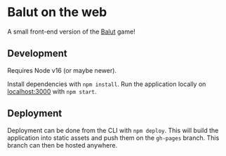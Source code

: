 # Balut on the web

A small front-end version of the [Balut](https://en.wikipedia.org/wiki/Balut_(game)) game!

## Development

Requires Node v16 (or maybe newer).

Install dependencies with `npm install`.
Run the application locally on [localhost:3000](http://localhost:3000) with `npm start`.

## Deployment

Deployment can be done from the CLI with `npm deploy`. This will build the application into static assets and push them on the `gh-pages` branch. This branch can then be hosted anywhere.
